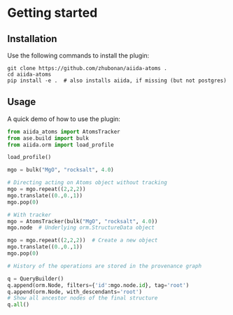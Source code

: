 # Getting started

## Installation

Use the following commands to install the plugin:

```
git clone https://github.com/zhubonan/aiida-atoms .
cd aiida-atoms
pip install -e .  # also installs aiida, if missing (but not postgres)
```

## Usage

A quick demo of how to use the plugin:

```python
from aiida_atoms import AtomsTracker
from ase.build import bulk
from aiida.orm import load_profile

load_profile()

mgo = bulk("MgO", "rocksalt", 4.0)

# Directing acting on Atoms object without tracking
mgo = mgo.repeat((2,2,2))
mgo.translate((0.,0.,1))
mgo.pop(0)

# With tracker
mgo = AtomsTracker(bulk("MgO", "rocksalt", 4.0))
mgo.node  # Underlying orm.StructureData object

mgo = mgo.repeat((2,2,2))  # Create a new object
mgo.translate((0.,0.,1))
mgo.pop(0)

# History of the operations are stored in the provenance graph

q = QueryBuilder()
q.append(orm.Node, filters={'id':mgo.node.id}, tag='root')
q.append(orm.Node, with_descendants='root')
# Show all ancestor nodes of the final structure
q.all()
```
